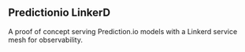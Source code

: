 ## Predictionio LinkerD

A proof of concept serving Prediction.io models with a Linkerd service mesh for observability.

